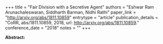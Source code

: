 +++
title = "Fair Division with a Secretive Agent"
authors = "Eshwar Ram Arunachaleswaran, Siddharth Barman, Nidhi Rathi"
paper_link = "http://arxiv.org/abs/1811.10859"
entrytype = "article"
publication_details = "CoRR, abs/1811.10859, 2018, url: <a href='http://arxiv.org/abs/1811.10859' target='_blank'>http://arxiv.org/abs/1811.10859</a>."
conference_date = "2018"
notes = ""
+++

<b>Abstract:</b>
